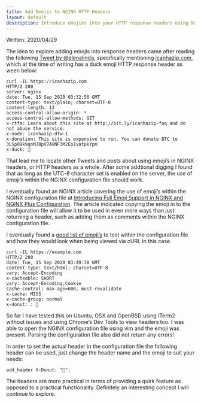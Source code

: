 ```yaml
---
title: Add Emojis to NGINX HTTP Headers
layout: default
description: Introduce emojies into your HTTP response headers using NGINX 
---
```


Written: 2020/04/29

The idea to explore adding emojis into response headers came after reading the following [Tweet by @elenalindq](https://twitter.com/elenalindq/status/1304651703904546816), specifically mentioning [icanhazip.com](https://icanhazip.com), which at the time of writing has a duck emoji HTTP response header as ween below:

```
curl -IL https://icanhazip.com
HTTP/2 200
server: nginx
date: Tue, 15 Sep 2020 03:32:56 GMT
content-type: text/plain; charset=UTF-8
content-length: 13
access-control-allow-origin: *
access-control-allow-methods: GET
x-rtfm: Learn about this site at http://bit.ly/icanhazip-faq and do not abuse the service.
x-node: icanhazip-dfw-1
x-donation: This site is expensive to run. You can donate BTC to 3LSp89k9qnMJBpV7AUNF3M2Eo1vatpkYpm
x-duck: 🦆
```

That lead me to locate other Tweets and posts about using emoji&#8217;s in NGINX headers, or HTTP headers as a whole. After some addtional digging I found that as long as the UTC-8 character set is enabled on the server, the use of emoji&#8217;s within the NGINX configuration file should work.

I eventually found an NGINX article covering the use of emoji&#8217;s within the NGINX configuration file at [Introducing Full Emoji Support in NGINX and NGINX Plus Configuration](https://www.nginx.com/blog/emoji-nginx-plus-configuration/). The article indicated copying the emoji in to the configuration file will allow it to be used in even more ways than just returning a header, such as adding them as comments within the NGINX configuration file.

I eventually found a [good list of emoji&#8217;s](https://unicode.org/emoji/charts/full-emoji-list.html#1f369) to test within the configuration file and how they would look when being viewed via cURL in this case.

```
curl -IL https://example.com
HTTP/2 200
date: Tue, 15 Sep 2020 03:49:38 GMT
content-type: text/html; charset=UTF-8
vary: Accept-Encoding
x-cacheable: SHORT
vary: Accept-Encoding,Cookie
cache-control: max-age=600, must-revalidate
x-cache: MISS
x-cache-group: normal
x-donut: : 🍩
```

So far I have tested this on Ubuntu, OSX and OpenBSD using iTerm2 without issues and using Chrome&#8217;s Dev Tools to view headers too. I was able to open the NGINX configuration file using vim and the emoji was present. Parsing the configuration file also did not return any errors!

In order to set the actual header in the configuration file the following header can be used, just change the header name and the emoji to suit your needs: 

```
add_header X-Donut: "🍩";
```

The headers are more practical in terms of providing a quirk feature as opposed to a practical functionality. Definitely an interesting concept I will continue to explore.
